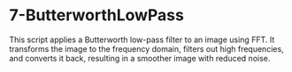 # 7-ButterworthLowPass
This script applies a Butterworth low-pass filter to an image using FFT. It transforms the image to the frequency domain, filters out high frequencies, and converts it back, resulting in a smoother image with reduced noise.
